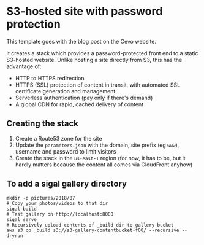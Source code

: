 # S3-hosted site with password protection

This template goes with the blog post on the Cevo website.

It creates a stack which provides a password-protected front end to a static S3-hosted website.
Unlike hosting a site directly from S3, this has the advantage of:

* HTTP to HTTPS redirection
* HTTPS (SSL) protection of content in transit, with automated SSL certificate generation and
  management
* Serverless authentication (pay only if there's demand)
* A global CDN for rapid, cached delivery of content

## Creating the stack

1. Create a Route53 zone for the site
1. Update the `parameters.json` with the domain, site prefix (eg `www`), username and password to
   limit visitors
1. Create the stack in the `us-east-1` region (for now, it has to be, but it hardly matters
   because the content all comes via CloudFront anyhow)

## To add a sigal gallery directory

    mkdir -p pictures/2018/07
    # Copy your photos/videos to that dir
    sigal build
    # Test gallery on http://localhost:8000
    sigal serve
    # Recursively upload contents of _build dir to gallery bucket
    aws s3 cp _build s3://s3-gallery-contentbucket-f00/ --recursive --dryrun
